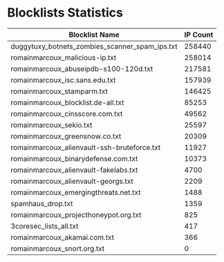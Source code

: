 # Blocklists Statistics
| Blocklist Name | IP Count |
|----|----|
| duggytuxy_botnets_zombies_scanner_spam_ips.txt | 258440 |
| romainmarcoux_malicious-ip.txt | 258014 |
| romainmarcoux_abuseipdb-s100-120d.txt | 217581 |
| romainmarcoux_isc.sans.edu.txt | 157939 |
| romainmarcoux_stamparm.txt | 146425 |
| romainmarcoux_blocklist.de-all.txt | 85253 |
| romainmarcoux_cinsscore.com.txt | 49562 |
| romainmarcoux_sekio.txt | 25597 |
| romainmarcoux_greensnow.co.txt | 20309 |
| romainmarcoux_alienvault-ssh-bruteforce.txt | 11927 |
| romainmarcoux_binarydefense.com.txt | 10373 |
| romainmarcoux_alienvault-fakelabs.txt | 4700 |
| romainmarcoux_alienvault-georgs.txt | 2209 |
| romainmarcoux_emergingthreats.net.txt | 1488 |
| spamhaus_drop.txt | 1359 |
| romainmarcoux_projecthoneypot.org.txt | 825 |
| 3coresec_lists_all.txt | 417 |
| romainmarcoux_akamai.com.txt | 366 |
| romainmarcoux_snort.org.txt | 0 |
